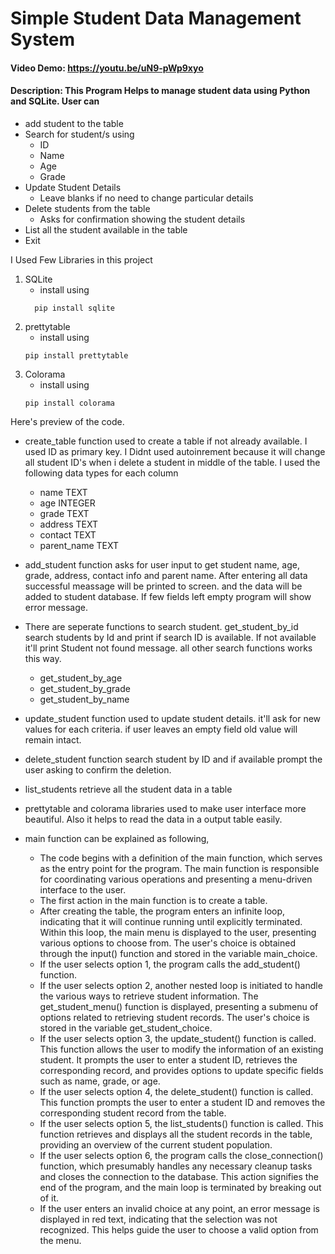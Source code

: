 # Simple Student Data Management System
#### Video Demo: <https://youtu.be/uN9-pWp9xyo>
#### Description: This Program Helps to manage student data using Python and SQLite. User can
 - add student to the table
 - Search for student/s using
    - ID
    - Name
    - Age
    - Grade
- Update Student Details
    - Leave blanks if no need to change particular details
- Delete students from the table
    - Asks for confirmation showing the student details
- List all the student available in the table
- Exit

I Used Few Libraries in this project
 1. SQLite
    - install using
    ```
      pip install sqlite
    ```
2. prettytable
    - install using
    ```
    pip install prettytable
    ```
3. Colorama
    - install using
    ```
    pip install colorama
    ```

Here's preview of the code.
 - create_table function used to create a table if not already available. I used ID as primary key. I Didnt used autoinrement because it will change all student ID's when i delete a student in middle of the table. I used the following data types for each column
    - name TEXT
    - age INTEGER
    - grade TEXT
    - address TEXT
    - contact TEXT
    - parent_name TEXT

 - add_student function asks for user input to get student name, age, grade, address, contact info and parent name. After entering all data successful meassage will be printed to screen. and the data will be added to student database. If few fields left empty program will show error message.

 - There are seperate functions to search student. get_student_by_id search students by Id and print if search ID is available. If not available it'll print Student not found message. all other search functions works this way.
    - get_student_by_age
    - get_student_by_grade
    - get_student_by_name

- update_student function used to update student details. it'll ask for new values for each criteria. if user leaves an empty field old value will remain intact.

- delete_student function search student by ID and if available prompt the user asking to confirm the deletion.

- list_students retrieve all the student data in a table

- prettytable and colorama libraries used to make user interface more beautiful. Also it helps to read the data in a output table easily.

- main function can be explained as following,
  - The code begins with a definition of the main function, which serves as the entry point for the program. The main function is responsible for coordinating various operations and presenting a menu-driven interface to the user.
  - The first action in the main function is to create a table.
  - After creating the table, the program enters an infinite loop, indicating that it will continue running until explicitly terminated. Within this loop, the main menu is displayed to the user, presenting various options to choose from. The user's choice is obtained through the input() function and stored in the variable main_choice.
  - If the user selects option 1, the program calls the add_student() function.
  - If the user selects option 2, another nested loop is initiated to handle the various ways to retrieve student information. The get_student_menu() function is displayed, presenting a submenu of options related to retrieving student records. The user's choice is stored in the variable get_student_choice.
  - If the user selects option 3, the update_student() function is called. This function allows the user to modify the information of an existing student. It prompts the user to enter a student ID, retrieves the corresponding record, and provides options to update specific fields such as name, grade, or age.
  - If the user selects option 4, the delete_student() function is called. This function prompts the user to enter a student ID and removes the corresponding student record from the table.
  - If the user selects option 5, the list_students() function is called. This function retrieves and displays all the student records in the table, providing an overview of the current student population.
  - If the user selects option 6, the program calls the close_connection() function, which presumably handles any necessary cleanup tasks and closes the connection to the database. This action signifies the end of the program, and the main loop is terminated by breaking out of it.
  - If the user enters an invalid choice at any point, an error message is displayed in red text, indicating that the selection was not recognized. This helps guide the user to choose a valid option from the menu.